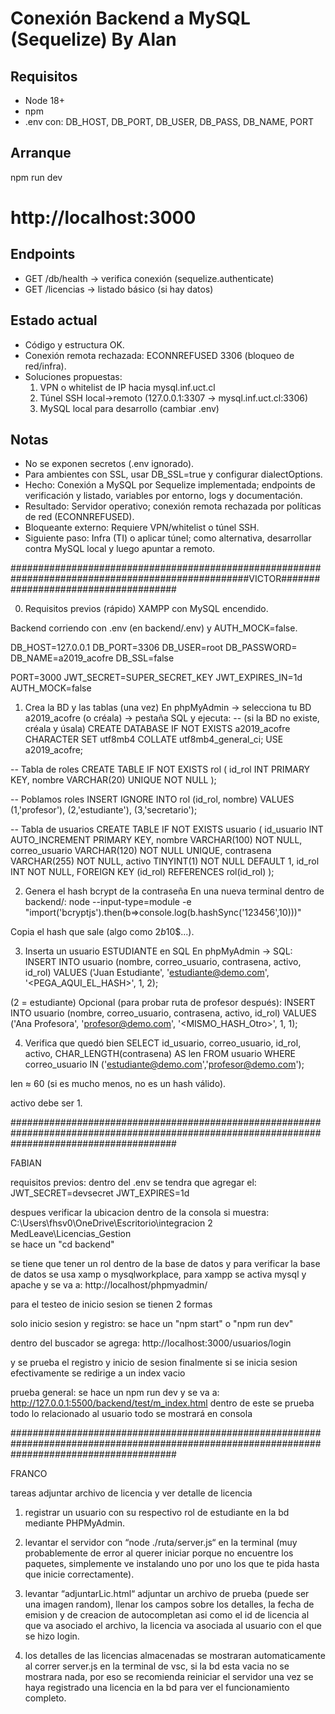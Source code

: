 # Conexión Backend a MySQL (Sequelize) By Alan

## Requisitos
- Node 18+
- npm
- .env con:
  DB_HOST, DB_PORT, DB_USER, DB_PASS, DB_NAME, PORT

## Arranque
npm run dev
# http://localhost:3000

## Endpoints
- GET /db/health   -> verifica conexión (sequelize.authenticate)
- GET /licencias   -> listado básico (si hay datos)

## Estado actual
- Código y estructura OK.
- Conexión remota rechazada: ECONNREFUSED 3306 (bloqueo de red/infra).
- Soluciones propuestas:
  1) VPN o whitelist de IP hacia mysql.inf.uct.cl
  2) Túnel SSH local->remoto (127.0.0.1:3307 -> mysql.inf.uct.cl:3306)
  3) MySQL local para desarrollo (cambiar .env)

## Notas
- No se exponen secretos (.env ignorado).
- Para ambientes con SSL, usar DB_SSL=true y configurar dialectOptions.
- Hecho: Conexión a MySQL por Sequelize implementada; endpoints de verificación y listado, variables por entorno, logs y documentación.
- Resultado: Servidor operativo; conexión remota rechazada por políticas de red (ECONNREFUSED).
- Bloqueante externo: Requiere VPN/whitelist o túnel SSH.
- Siguiente paso: Infra (TI) o aplicar túnel; como alternativa, desarrollar contra MySQL local y luego apuntar a remoto.

###################################################################################################VICTOR#####################################

0) Requisitos previos (rápido)
XAMPP con MySQL encendido.


Backend corriendo con .env (en backend/.env) y AUTH_MOCK=false.


DB_HOST=127.0.0.1
DB_PORT=3306
DB_USER=root
DB_PASSWORD=
DB_NAME=a2019_acofre
DB_SSL=false

PORT=3000
JWT_SECRET=SUPER_SECRET_KEY
JWT_EXPIRES_IN=1d
AUTH_MOCK=false



1) Crea la BD y las tablas (una vez)
En phpMyAdmin → selecciona tu BD a2019_acofre (o créala) → pestaña SQL y ejecuta:
-- (si la BD no existe, créala y úsala)
CREATE DATABASE IF NOT EXISTS a2019_acofre CHARACTER SET utf8mb4 COLLATE utf8mb4_general_ci;
USE a2019_acofre;

-- Tabla de roles
CREATE TABLE IF NOT EXISTS rol (
  id_rol INT PRIMARY KEY,
  nombre VARCHAR(20) UNIQUE NOT NULL
);

-- Poblamos roles
INSERT IGNORE INTO rol (id_rol, nombre) VALUES
  (1,'profesor'),
  (2,'estudiante'),
  (3,'secretario');

-- Tabla de usuarios
CREATE TABLE IF NOT EXISTS usuario (
  id_usuario INT AUTO_INCREMENT PRIMARY KEY,
  nombre VARCHAR(100) NOT NULL,
  correo_usuario VARCHAR(120) NOT NULL UNIQUE,
  contrasena VARCHAR(255) NOT NULL,
  activo TINYINT(1) NOT NULL DEFAULT 1,
  id_rol INT NOT NULL,
  FOREIGN KEY (id_rol) REFERENCES rol(id_rol)
);


2) Genera el hash bcrypt de la contraseña
En una nueva terminal dentro de backend/:
node --input-type=module -e "import('bcryptjs').then(b=>console.log(b.hashSync('123456',10)))"

Copia el hash que sale (algo como $2b$10$...).

3) Inserta un usuario ESTUDIANTE en SQL
En phpMyAdmin → SQL:
INSERT INTO usuario (nombre, correo_usuario, contrasena, activo, id_rol)
VALUES ('Juan Estudiante', 'estudiante@demo.com', '<PEGA_AQUI_EL_HASH>', 1, 2);

(2 = estudiante)
Opcional (para probar ruta de profesor después):
INSERT INTO usuario (nombre, correo_usuario, contrasena, activo, id_rol)
VALUES ('Ana Profesora', 'profesor@demo.com', '<MISMO_HASH_Otro>', 1, 1);


4) Verifica que quedó bien
SELECT id_usuario, correo_usuario, id_rol, activo,
       CHAR_LENGTH(contrasena) AS len
FROM usuario
WHERE correo_usuario IN ('estudiante@demo.com','profesor@demo.com');

len ≈ 60 (si es mucho menos, no es un hash válido).


activo debe ser 1.


##############################################################################################################################################

FABIAN 


requisitos previos:
  dentro del .env se tendra que agregar el:
  JWT_SECRET=devsecret
  JWT_EXPIRES=1d


  despues verificar la ubicacion dentro de la consola
  si muestra:
  C:\Users\fhsv0\OneDrive\Escritorio\integracion 2 MedLeave\Licencias_Gestion\
  se hace un "cd backend"

  se tiene que tener un rol dentro de la base de datos y para verificar la base de datos se usa xamp o mysqlworkplace, para xampp se activa mysql y apache y se va a:
  http://localhost/phpmyadmin/

para el testeo de inicio sesion se tienen 2 formas

solo inicio sesion y registro:
  se hace un "npm start" o "npm run dev"

  dentro del buscador se agrega:
  http://localhost:3000/usuarios/login

  y se prueba el registro y inicio de sesion
  finalmente si se inicia sesion efectivamente se redirige a un index vacio

prueba general:
  se hace un npm run dev y se va a:
  http://127.0.0.1:5500/backend/test/m_index.html
  dentro de este se prueba todo lo relacionado al usuario
  todo se mostrará en consola 
  

##############################################################################################################################################

FRANCO

tareas adjuntar archivo de licencia y ver detalle de licencia

1) registrar un usuario con su respectivo rol de estudiante en la bd mediante PHPMyAdmin.

2) levantar el servidor con “node ./ruta/server.js“ en la terminal (muy probablemente de error al querer iniciar porque no encuentre los paquetes, simplemente ve instalando uno por uno los que te pida hasta que inicie correctamente).

3) levantar “adjuntarLic.html“ adjuntar un archivo de prueba (puede ser una imagen random), llenar los campos sobre los detalles, la fecha de emision y de creacion de autocompletan asi como el id de licencia al que va asociado el archivo, la licencia va asociada al usuario con el que se hizo login.

4) los detalles de las licencias almacenadas se mostraran automaticamente al correr server.js en la terminal de vsc, si la bd esta vacia no se mostrara nada, por eso se recomienda reiniciar el servidor una vez se haya registrado una licencia en la bd para ver el funcionamiento completo.
